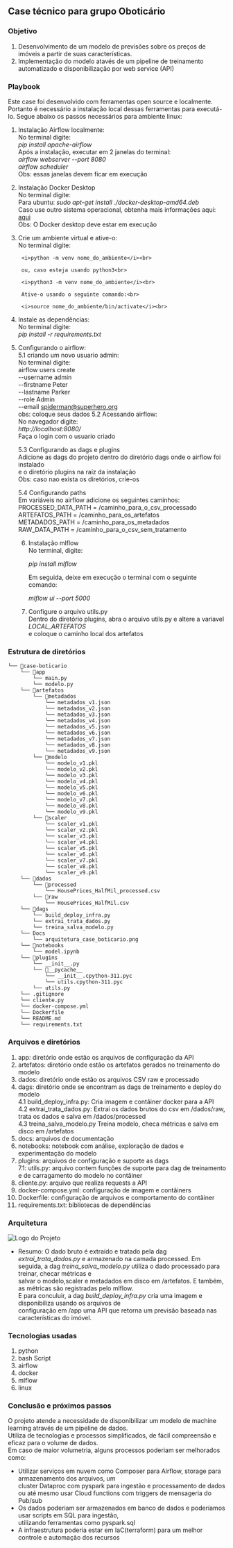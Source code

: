 ## Case técnico para grupo Oboticário

### Objetivo

1. Desenvolvimento de um modelo de previsões sobre os preços de imóveis a partir de suas características.
2. Implementação do modelo atavés de um pipeline de treinamento automatizado e disponibilização por web service (API)

### Playbook

Este case foi desenvolvido com ferramentas open source e localmente. Portanto é necessário a instalação local dessas
ferramentas para executá-lo. Segue abaixo os passos necessários para ambiente linux:

1. Instalação Airflow localmente:<br>
    No terminal digite:<br>
        <i>pip install apache-airflow</i><br>
    Após a instalação, executar em 2 janelas do terminal:<br>
        <i>airflow webserver --port 8080</i><br>
        <i>airflow scheduler</i><br>
    Obs: essas janelas devem ficar em execução

2. Instalação Docker Desktop<br>
    No terminal digite:<br>
        Para ubuntu: <i>sudo apt-get install ./docker-desktop-amd64.deb</i><br>
        Caso use outro sistema operacional, obtenha mais informações aqui: [aqui](https://www.docker.com/products/docker-desktop/)<br>
    Obs: O Docker desktop deve estar em execução

3. Crie um ambiente virtual e ative-o:<br>
    No terminal digite:<br>

        <i>python -m venv nome_do_ambiente</i><br>

        ou, caso esteja usando python3<br>

        <i>python3 -m venv nome_do_ambiente</i><br>

        Ative-o usando o seguinte comando:<br>

        <i>source nome_do_ambiente/bin/activate</i><br>

4. Instale as dependências:<br>
    No terminal digite:<br>
        <i>pip install -r requirements.txt</i>

5. Configurando o airflow:<br>
    5.1 criando um novo usuario admin:<br>
        No terminal digite:<br>
            airflow users create \
            --username admin \
            --firstname Peter \
            --lastname Parker \
            --role Admin \
            --email spiderman@superhero.org<br>
        obs: coloque seus dados
    5.2 Acessando airflow:<br>
        No navegador digite:<br>
        <i>http://localhost:8080/</i><br>
        Faça o login com o usuario criado
    
    5.3 Configurando as dags e plugins<br>
        Adicione as dags do projeto dentro do diretório dags onde o airflow foi instalado<br> 
        e o diretório plugins na raíz da instalação<br>
    Obs: caso nao exista os diretórios, crie-os

    5.4 Configurando paths<br>
        Em variáveis no airflow adicione os seguintes caminhos:<br>
        PROCESSED_DATA_PATH = /caminho_para_o_csv_processado<br>
        ARTEFATOS_PATH = /caminho_para_os_artefatos<br>
        METADADOS_PATH = /caminho_para_os_metadados<br>
        RAW_DATA_PATH = /caminho_para_o_csv_sem_tratamento
    
    6. Instalação mlflow<br>
        No terminal, digite:<br>

        <i>pip install mlflow</i><br>

        Em seguida, deixe em execução o terminal com o seguinte comando:<br>

        <i>mlflow ui --port 5000</i>

    7. Configure o arquivo utils.py<br>
        Dentro do diretório plugins, abra o arquivo utils.py e altere a variavel <i>LOCAL_ARTEFATOS</i><br>
        e coloque o caminho local dos artefatos



### Estrutura de diretórios

```
└── 📁case-boticario
    └── 📁app
        └── main.py
        └── modelo.py
    └── 📁artefatos
        └── 📁metadados
            └── metadados_v1.json
            └── metadados_v2.json
            └── metadados_v3.json
            └── metadados_v4.json
            └── metadados_v5.json
            └── metadados_v6.json
            └── metadados_v7.json
            └── metadados_v8.json
            └── metadados_v9.json
        └── 📁modelo
            └── modelo_v1.pkl
            └── modelo_v2.pkl
            └── modelo_v3.pkl
            └── modelo_v4.pkl
            └── modelo_v5.pkl
            └── modelo_v6.pkl
            └── modelo_v7.pkl
            └── modelo_v8.pkl
            └── modelo_v9.pkl
        └── 📁scaler
            └── scaler_v1.pkl
            └── scaler_v2.pkl
            └── scaler_v3.pkl
            └── scaler_v4.pkl
            └── scaler_v5.pkl
            └── scaler_v6.pkl
            └── scaler_v7.pkl
            └── scaler_v8.pkl
            └── scaler_v9.pkl
    └── 📁dados
        └── 📁processed
            └── HousePrices_HalfMil_processed.csv
        └── 📁raw
            └── HousePrices_HalfMil.csv
    └── 📁dags
        └── build_deploy_infra.py
        └── extrai_trata_dados.py
        └── treina_salva_modelo.py
    └── Docs
        └── arquitetura_case_boticario.png
    └── 📁notebooks
        └── model.ipynb
    └── 📁plugins
        └── __init__.py
        └── 📁__pycache__
            └── __init__.cpython-311.pyc
            └── utils.cpython-311.pyc
        └── utils.py
    └── .gitignore
    └── cliente.py
    └── docker-compose.yml
    └── Dockerfile
    └── README.md
    └── requirements.txt
```
### Arquivos e diretórios

1. app: diretório onde estão os arquivos de configuração da API<br>
2. artefatos: diretório onde estão os artefatos gerados no treinamento do modelo<br>
3. dados: diretório onde estão os arquivos CSV raw e processado<br>
4. dags: diretório onde se encontram as dags de treinamento e deploy do modelo<br>
    4.1 build_deploy_infra.py: Cria imagem e contâiner docker para a API<br>
    4.2 extrai_trata_dados.py: Extrai os dados brutos do csv em /dados/raw, <br>
    trata os dados e salva em /dados/processed<br>
    4.3 treina_salva_modelo.py Treina modelo, checa métricas e salva em disco em /artefatos<br>
5. docs: arquivos de documentação <br>
6. notebooks: notebook com análise, exploração de dados e experimentação do modelo<br>
7. plugins: arquivos de configuração e suporte as dags<br>
    7.1: utils.py: arquivo contem funções de suporte para dag de treinamento e de carragamento do modelo no contâiner
8. cliente.py: arquivo que realiza requests a API<br>
9. docker-compose.yml: configuração de imagem e contâiners<br>
10. Dockerfile: configuração de arquivos e comportamento do contâiner<br>
11. requirements.txt: bibliotecas de dependências 

### Arquitetura

![Logo do Projeto](docs/arquitetura_case_boticario.png)

- Resumo: O dado bruto é extraído e tratado pela dag <i>extrai_trata_dados.py</i> e armazenado na camada processed.
Em seguida, a dag <i>treina_salva_modelo.py</i> utiliza o dado processado para treinar, checar métricas e<br>
salvar o modelo,scaler e metadados em disco em /artefatos. E também, as métricas são registradas pelo mlflow.<br>
E para conculuir, a dag <i>build_deploy_infra.py</i> cria uma imagem e disponibiliza usando os arquivos de<br>
configuração em /app uma API que retorna um previsão baseada nas características do imóvel.

### Tecnologias usadas

1. python<br>
2. bash Script<br>
3. airflow<br>
4. docker<br>
5. mlflow<br>
6. linux<br>


### Conclusão e próximos passos

O projeto atende a necessidade de disponibilizar um modelo de machine learning através de um pipeline de dados.<br>
Utiliza de tecnologias e processos simplificados, de fácil compreensão e eficaz para o volume de dados.<br>
Em caso de maior volumetria, alguns processos poderiam ser melhorados como:<br>
- Utilizar serviços em nuvem como Composer para Airflow, storage para armazenamento dos arquivos, um<br>
cluster Dataproc com pyspark para ingestão e processamento de dados ou até mesmo usar Cloud functions com
triggers de mensageria do Pub/sub<br>
- Os dados poderiam ser armazenados em banco de dados e poderíamos usar scripts em SQL para ingestão,<br>
utilizando ferramentas como pyspark.sql<br>
- A infraestrutura poderia estar em IaC(terraform) para um melhor controle e automação dos recursos




